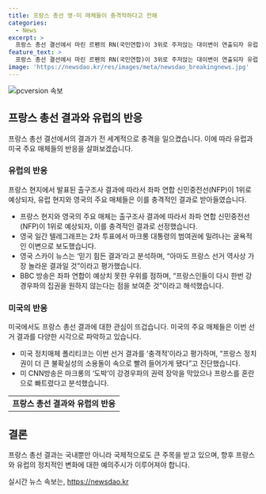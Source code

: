 ```yaml
---
title: 프랑스 총선 영·미 매체들이 충격적하다고 전해
categories:
  - News
excerpt: >
  프랑스 총선 결선에서 마린 르펜의 RN(국민연합)이 3위로 주저앉는 대이변이 연출되자 유럽, 미국 주요 매체들은 ‘충격적’이라는 진단을 내놓으며 향후 파장을 주시했습니다. 영국에서는 좌파 연합이 1위로 예상되어 물론 르펜의 굴욕적인 이변을 보도했으며, 미국에서도 주요 매체들이 프랑스 선거의 대이변에 촉각을 곤두세웠습니다. 미 CNN방송은 마크롱의 ‘도박’이 강경우파의 권력 장악을 막았으나 프랑스를 혼란으로 빠트렸다고 짚었습니다.
feature_text: >
  프랑스 총선 결선에서 마린 르펜의 RN(국민연합)이 3위로 주저앉는 대이변이 연출되자 유럽, 미국 주요 매체들은 ‘충격적’이라는 진단을 내놓으며 향후 파장을 주시했습니다. 영국에서는 좌파 연합이 1위로 예상되어 물론 르펜의 굴욕적인 이변을 보도했으며, 미국에서도 주요 매체들이 프랑스 선거의 대이변에 촉각을 곤두세웠습니다. 미 CNN방송은 마크롱의 ‘도박’이 강경우파의 권력 장악을 막았으나 프랑스를 혼란으로 빠트렸다고 짚었습니다.
image: 'https://newsdao.kr/res/images/meta/newsdao_breakingnews.jpg'
---
```


<p><img src="https://newsdao.kr/res/images/meta/newsdao_breakingnews.jpg" alt="pcversion 속보" /></p>

<h2 data-ke-size="size26">프랑스 총선 결과와 유럽의 반응</h2>

<p data-ke-size="size16">프랑스 총선 결선에서의 결과가 전 세계적으로 충격을 일으켰습니다. 이에 따라 유럽과 미국 주요 매체들의 반응을 살펴보겠습니다.</p>

<h3>유럽의 반응</h3>

<p data-ke-size="size16">프랑스 현지에서 발표된 출구조사 결과에 따라서 좌파 연합 신민중전선(NFP)이 1위로 예상되자, 유럽 현지와 영국의 주요 매체들은 이를 충격적인 결과로 받아들였습니다.</p>

<ul>
    <li>프랑스 현지와 영국의 주요 매체는 출구조사 결과에 따라서 좌파 연합 신민중전선(NFP)이 1위로 예상되자, 이를 충격적인 결과로 선정했습니다.</li>
    <li>영국 일간 텔레그래프는 2차 투표에서 마크롱 대통령의 범여권에 밀려나는 굴욕적인 이변으로 보도했습니다.</li>
    <li>영국 스카이 뉴스는 ‘믿기 힘든 결과’라고 분석하며, “아마도 프랑스 선거 역사상 가장 놀라운 결과일 것”이라고 평가했습니다.</li>
    <li>BBC 방송은 좌파 연합이 예상치 못한 우위를 점하며, “프랑스인들이 다시 한번 강경우파의 집권을 원하지 않는다는 점을 보여준 것”이라고 해석했습니다.</li>
</ul>

<h3>미국의 반응</h3>

<p data-ke-size="size16">미국에서도 프랑스 총선 결과에 대한 관심이 뜨겁습니다. 미국의 주요 매체들은 이번 선거 결과를 다양한 시각으로 파악하고 있습니다.</p>

<ul>
    <li>미국 정치매체 폴리티코는 이번 선거 결과를 ‘충격적’이라고 평가하며, “프랑스 정치권이 더 큰 불확실성의 소용돌이 속으로 빨려 들어가게 됐다”고 진단했습니다.</li>
    <li>미 CNN방송은 마크롱의 ‘도박’이 강경우파의 권력 장악을 막았으나 프랑스를 혼란으로 빠트렸다고 분석했습니다.</li>
</ul>

<table>
    <tr>
        <td style="text-align: center; height: 17px;"><b>프랑스 총선 결과와 유럽의 반응</b></td>
    </tr>
</table>

<h2 data-ke-size="size26">결론</h2>

<p data-ke-size="size16">프랑스 총선 결과는 국내뿐만 아니라 국제적으로도 큰 주목을 받고 있으며, 향후 프랑스와 유럽의 정치적인 변화에 대한 예의주시가 이루어져야 합니다.</p>
실시간 뉴스 속보는, <a href="https://newsdao.kr" rel="dofollow">https://newsdao.kr</a>



